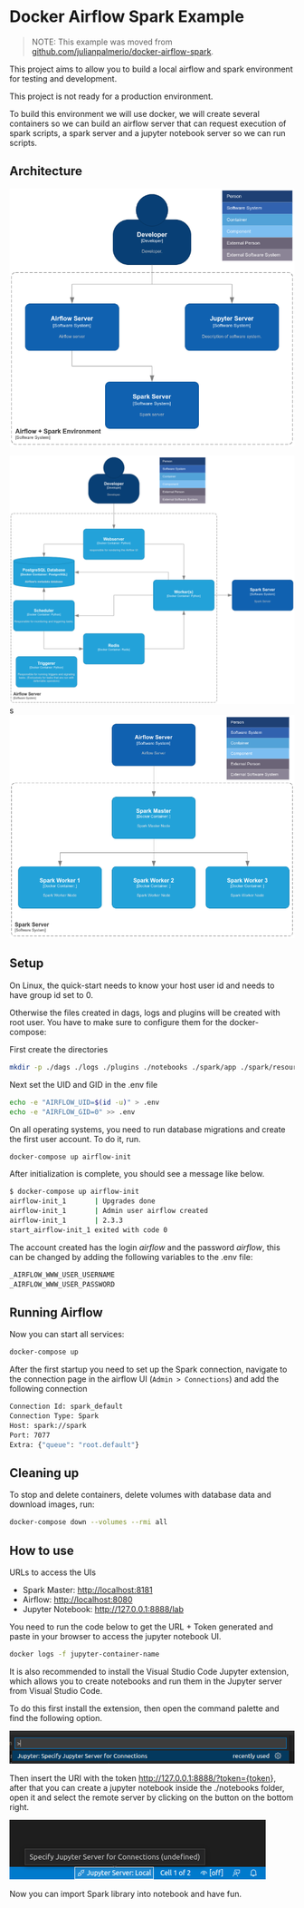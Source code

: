 # Docker Airflow Spark Example

> NOTE: This example was moved from [github.com/julianpalmerio/docker-airflow-spark](https://github.com/julianpalmerio/docker-airflow-spark).

This project aims to allow you to build a local airflow and spark environment for testing and development.

This project is not ready for a production environment.

To build this environment we will use docker, we will create several containers so we can build an airflow server that can request execution of spark scripts, a spark server and a jupyter notebook server so we can run scripts.

## Architecture

![Diagrama de contexto](./doc/diagrama_contexto.png)

![Diagrama de contenedores de Airflow](./doc/diagrama_contenedores_airflow.png)
s
![Diagrama de contenedores de Spark](./doc/diagrama_contenedores_spark.png)

## Setup

On Linux, the quick-start needs to know your host user id and needs to have group id set to 0.

Otherwise the files created in dags, logs and plugins will be created with root user. You have to make sure to configure them for the docker-compose:

First create the directories

```sh
mkdir -p ./dags ./logs ./plugins ./notebooks ./spark/app ./spark/resources/data ./spark/resources/jars
```

Next set the UID and GID in the .env file

```sh
echo -e "AIRFLOW_UID=$(id -u)" > .env
echo -e "AIRFLOW_GID=0" >> .env
```

On all operating systems, you need to run database migrations and create the first user account. To do it, run.

```sh
docker-compose up airflow-init
```

After initialization is complete, you should see a message like below.

```sh
$ docker-compose up airflow-init
airflow-init_1       | Upgrades done
airflow-init_1       | Admin user airflow created
airflow-init_1       | 2.3.3
start_airflow-init_1 exited with code 0
```

The account created has the login _airflow_ and the password _airflow_, this can be changed by adding the following variables to the .env file:

```sh
_AIRFLOW_WWW_USER_USERNAME
_AIRFLOW_WWW_USER_PASSWORD
```

## Running Airflow

Now you can start all services:

```sh
docker-compose up
```

After the first startup you need to set up the Spark connection, navigate to the connection page in the airflow UI (`Admin > Connections`) and add the following connection

```sh
Connection Id: spark_default
Connection Type: Spark
Host: spark://spark
Port: 7077
Extra: {"queue": "root.default"}
```

## Cleaning up

To stop and delete containers, delete volumes with database data and download images, run:

```sh
docker-compose down --volumes --rmi all
```

## How to use

URLs to access the UIs

- Spark Master: <http://localhost:8181>
- Airflow: <http://localhost:8080>
- Jupyter Notebook: <http://127.0.0.1:8888/lab>

You need to run the code below to get the URL + Token generated and paste in your browser to access the jupyter notebook UI.

```sh
docker logs -f jupyter-container-name
```

It is also recommended to install the Visual Studio Code Jupyter extension, which allows you to create notebooks and run them in the Jupyter server from Visual Studio Code.

To do this first install the extension, then open the command palette and find the following option.

![Paleta de comandos](./doc/jupyter-1.png)

Then insert the URI with the token <http://127.0.0.1:8888/?token={token>}, after that you can create a jupyter notebook inside the ./notebooks folder, open it and select the remote server by clicking on the button on the bottom right.

![Paleta de comandos](./doc/jupyter-2.png)

Now you can import Spark library into notebook and have fun.
